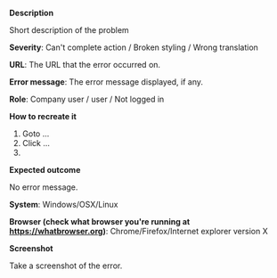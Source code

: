 __Description__

Short description of the problem

__Severity__: Can't complete action / Broken styling / Wrong translation

__URL__: The URL that the error occurred on.

__Error message__: The error message displayed, if any.

__Role__: Company user / user / Not logged in

__How to recreate it__

1. Goto ...
2. Click ...
3.

__Expected outcome__

No error message.

__System__: Windows/OSX/Linux

__Browser (check what browser you're running at https://whatbrowser.org)__: Chrome/Firefox/Internet explorer version X

__Screenshot__

Take a screenshot of the error.
